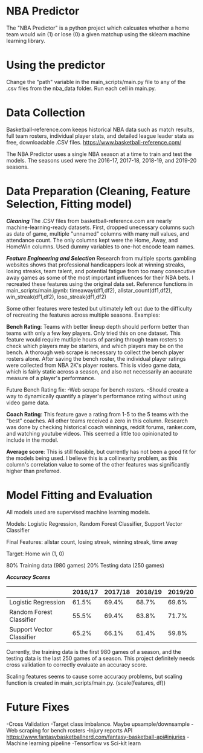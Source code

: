 
# NBA Predictor

The "NBA Predictor" is a python project which calcuates whether a home team would win (1) or lose (0) a given matchup using the sklearn machine learning library. 

# Using the predictor 
Change the "path" variable in the main_scripts/main.py file to any of the .csv files from the nba_data folder. Run each cell in main.py. 


# Data Collection

Basketball-reference.com keeps historical NBA data such as match results, full team rosters, individual player stats, and detailed league leader stats as free, downloadable .CSV files. 
https://www.basketball-reference.com/

The NBA Predictor uses a single NBA season at a time to train and test the models. The seasons used were the 2016-17, 2017-18, 2018-19, and 2019-20 seasons. 

# Data Preparation (Cleaning, Feature Selection, Fitting model)

***Cleaning***
The .CSV files from basketball-reference.com are nearly machine-learning-ready datasets. First, dropped unecessary columns such as date of game, multiple "unnamed" columns with many null values, and attendance count. The only columns kept were the Home, Away, and HomeWin columns. Used dummy variables to one-hot encode team names. 

***Feature Engineering and Selection***
Research from multiple sports gambling websites shows that professional handicappers look at winning streaks, losing streaks, team talent, and potential fatigue from too many consecutive away games as some of the most important influences for their NBA bets. I recreated these features using the original data set. Reference functions in main_scripts/main.ipynb: timeaway(df1,df2), allstar_count(df1,df2), win_streak(df1,df2), lose_streak(df1,df2)

Some other features were tested but ultimately left out due to the difficulty of recreating the features across multiple seasons. Examples:

__Bench Rating__: Teams with better lineup depth should perform better than teams with only a few key players. Only tried this on one dataset. This feature would require mutliple hours of parsing through team rosters to check which players may be starters, and which players may be on the bench. A thorough web scrape is necessary to collect the bench player rosters alone. After saving the bench roster, the individual player ratings were collected from NBA 2K's player rosters. This is video game data, which is fairly static across a season, and also not necessarily an accurate measure of a player's performance. 

Future Bench Rating fix: 
-Web scrape for bench rosters.
-Should create a way to dynamically quantify a player's performance rating without using video game data.

__Coach Rating__: This feature gave a rating from 1-5 to the 5 teams with the "best" coaches. All other teams received a zero in this column. Research was done by checking historical coach winnings, reddit forums, ranker.com, and watching youtube videos. This seemed a little too opinionated to include in the model.

__Average score__: This is still feasible, but currently has not been a good fit for the models being used. I believe this is a collinearity problem, as this column's correlation value to some of the other features was significantly higher than preferred. 


# Model Fitting and Evaluation 

All models used are supervised machine learning models. 

Models: Logistic Regression, Random Forest Classifier, Support Vector Classifier

Final Features: allstar count, losing streak, winning streak, time away

Target: Home win (1, 0) 

80% Training data (980 games) 
20% Testing data (250 games) 

***Accuracy Scores***

|                           | 2016/17  | 2017/18  | 2018/19  | 2019/20 |
|---------------------------|----------|----------|----------|---------|
| Logistic Regression       | 61.5%    | 69.4%    | 68.7%    | 69.6%   |
| Random Forest Classifier  | 55.5%    | 69.4%    | 63.8%    | 71.7%   |
| Support Vector Classifier | 65.2%    | 66.1%    | 61.4%    | 59.8%   |


Currently, the training data is the first 980 games of a season, and the testing data is the last 250 games of a season. This project definitely needs cross validation to correctly evaluate an accuracy score. 

Scaling features seems to cause some accuracy problems, but scaling function is created in main_scripts/main.py. (scale(features, df))



# Future Fixes
-Cross Validation 
-Target class imbalance. Maybe upsample/downsample 
-Web scraping for bench rosters
-Injury reports API https://www.fantasybasketballnerd.com/fantasy-basketball-api#injuries
-Machine learning pipeline 
-Tensorflow vs Sci-kit learn





